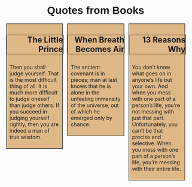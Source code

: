 <!doctype html>
<html lang="en">
<head>
  <title>Module 2 Coding Assignment</title>
  <meta charset="utf-8">
  <link rel="stylesheet" href="module3.css">
  <style>
    h1 {
font-family: 'Lucida Sans', 'Lucida Sans Regular', 'Lucida Grande', 'Lucida Sans Unicode', Geneva, Verdana, sans-serif;
text-align: center;}
section {
margin-left: 2.5%;
box-sizing: border-box;
border: solid black 1px;
background-color: burlywood;
width: 30%;
float: left;}
h2 {
    text-align: right;
    border: solid black 1px;
    padding: 0;
    width: 150px;
}
p {
    padding: 8px;
}
  </style>
</head>
<body>
  <h1>Quotes from Books</h1>
  <section>
    <h2 id="lp">The Little Prince</h2>
    <p>Then you shall judge yourself. That is the most difficult thing of all. It is much more difficult to judge oneself than judge others. If you succeed in judging yourself rightly, then you are indeed a man of true wisdom.</p>
  </section>
  <section>
    <h2 id="wbba">When Breath Becomes Air</h2>
    <p>The ancient covenant is in pieces; man at last knows that he is alone in the unfeeling immensity of the universe, out of which he emerged only by chance.</p>
  </section>
  <section id="third">
    <h2 id="rw">13 Reasons Why</h2>
    <p>You don’t know what goes on in anyone’s life but your own. And when you mess with one part of a person’s life, you’re not messing with just that part. Unfortunately, you can’t be that precise and selective. When you mess with one part of a person’s life, you’re messing with their entire life.</p>
  </section>
</body>
</html>
